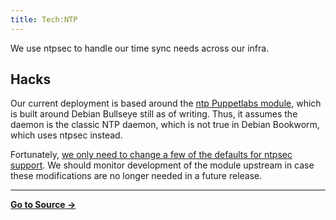 ```yaml
---
title: Tech:NTP
---
```


We use ntpsec to handle our time sync needs across our infra.

## Hacks

Our current deployment is based around the [ntp Puppetlabs module](https://meta.miraheze.org/wiki/github:puppetlabs/puppetlabs-ntp), which is built around Debian Bullseye still as of writing. Thus, it assumes the daemon is the classic NTP daemon, which is not true in Debian Bookworm, which uses ntpsec instead.

Fortunately, [we only need to change a few of the defaults for ntpsec support](https://meta.miraheze.org/wiki/github:miraheze/puppet/commit/1d346d527cee748aa22e9d0bd3b3ec501ce4fbb7). We should monitor development of the module upstream in case these modifications are no longer needed in a future release.



----
**[Go to Source &rarr;](https://meta.miraheze.org/wiki/Tech:NTP)**